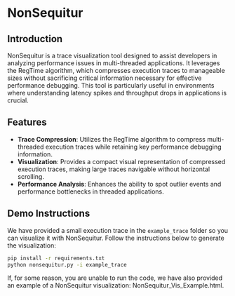 # NonSequitur

## Introduction
NonSequitur is a trace visualization tool designed to assist developers in analyzing performance issues in multi-threaded applications. It leverages the RegTime algorithm, which compresses execution traces to manageable sizes without sacrificing critical information necessary for effective performance debugging. This tool is particularly useful in environments where understanding latency spikes and throughput drops in applications is crucial.

## Features
- **Trace Compression**: Utilizes the RegTime algorithm to compress multi-threaded execution traces while retaining key performance debugging information.
- **Visualization**: Provides a compact visual representation of compressed execution traces, making large traces navigable without horizontal scrolling.
- **Performance Analysis**: Enhances the ability to spot outlier events and performance bottlenecks in threaded applications.

## Demo Instructions
We have provided a small execution trace in the `example_trace` folder so you can visualize it with NonSequitur. Follow the instructions below to generate the visualization:

```bash
pip install -r requirements.txt
python nonsequitur.py -i example_trace
```

If, for some reason, you are unable to run the code, we have also provided an example of a NonSequitur visualization: NonSequitur_Vis_Example.html.